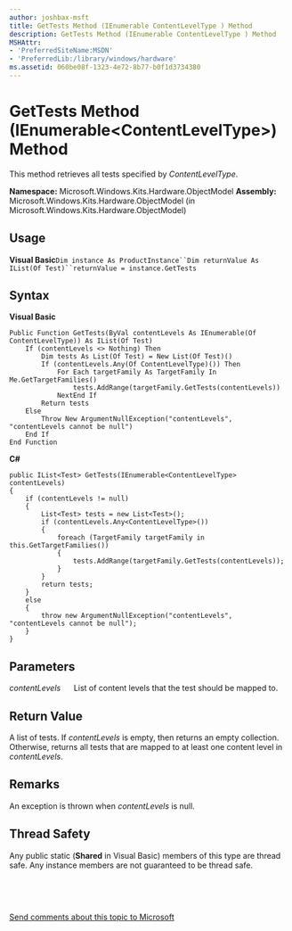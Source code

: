 ```yaml
---
author: joshbax-msft
title: GetTests Method (IEnumerable ContentLevelType ) Method
description: GetTests Method (IEnumerable ContentLevelType ) Method
MSHAttr:
- 'PreferredSiteName:MSDN'
- 'PreferredLib:/library/windows/hardware'
ms.assetid: 060be08f-1323-4e72-8b77-b0f1d3734380
---
```


# GetTests Method (IEnumerable&lt;ContentLevelType&gt;) Method


This method retrieves all tests specified by *ContentLevelType*.

**Namespace:** Microsoft.Windows.Kits.Hardware.ObjectModel **Assembly:** Microsoft.Windows.Kits.Hardware.ObjectModel (in Microsoft.Windows.Kits.Hardware.ObjectModel)

## Usage


**Visual Basic**`Dim instance As ProductInstance``Dim returnValue As IList(Of Test)``returnValue = instance.GetTests`

## Syntax


**Visual Basic**

``` syntax
Public Function GetTests(ByVal contentLevels As IEnumerable(Of ContentLevelType)) As IList(Of Test) 
    If (contentLevels <> Nothing) Then
        Dim tests As List(Of Test) = New List(Of Test)()
        If (contentLevels.Any(Of ContentLevelType)()) Then
            For Each targetFamily As TargetFamily In Me.GetTargetFamilies()
                tests.AddRange(targetFamily.GetTests(contentLevels))
            NextEnd If
        Return tests
    Else
        Throw New ArgumentNullException("contentLevels", "contentLevels cannot be null")
    End If
End Function
```

**C#**

``` syntax
public IList<Test> GetTests(IEnumerable<ContentLevelType> contentLevels)
{
    if (contentLevels != null)
    {
        List<Test> tests = new List<Test>();
        if (contentLevels.Any<ContentLevelType>())
        {
            foreach (TargetFamily targetFamily in this.GetTargetFamilies())
            {
                tests.AddRange(targetFamily.GetTests(contentLevels));
            }
        }
        return tests;
    }
    else
    {
        throw new ArgumentNullException("contentLevels", "contentLevels cannot be null");
    }
}
```

## Parameters


*contentLevels*      List of content levels that the test should be mapped to.

## Return Value


A list of tests. If *contentLevels* is empty, then returns an empty collection. Otherwise, returns all tests that are mapped to at least one content level in *contentLevels*.

## Remarks


An exception is thrown when *contentLevels* is null.

## Thread Safety


Any public static (**Shared** in Visual Basic) members of this type are thread safe. Any instance members are not guaranteed to be thread safe.

 

 

[Send comments about this topic to Microsoft](mailto:wsddocfb@microsoft.com?subject=Documentation%20feedback%20%5Bp_hck\p_hck%5D:%20GetTests%20Method%20%28IEnumerable%3CContentLevelType%3E%29%20Method%20%20RELEASE:%20%284/27/2016%29&body=%0A%0APRIVACY%20STATEMENT%0A%0AWe%20use%20your%20feedback%20to%20improve%20the%20documentation.%20We%20don't%20use%20your%20email%20address%20for%20any%20other%20purpose,%20and%20we'll%20remove%20your%20email%20address%20from%20our%20system%20after%20the%20issue%20that%20you're%20reporting%20is%20fixed.%20While%20we're%20working%20to%20fix%20this%20issue,%20we%20might%20send%20you%20an%20email%20message%20to%20ask%20for%20more%20info.%20Later,%20we%20might%20also%20send%20you%20an%20email%20message%20to%20let%20you%20know%20that%20we've%20addressed%20your%20feedback.%0A%0AFor%20more%20info%20about%20Microsoft's%20privacy%20policy,%20see%20http://privacy.microsoft.com/default.aspx. "Send comments about this topic to Microsoft")




